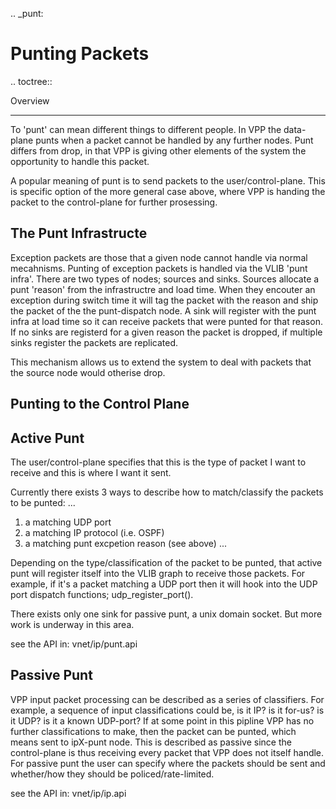 .. _punt:

Punting Packets
===============

.. toctree::

Overview
________

To 'punt' can mean different things to different people. In VPP the
data-plane punts when a packet cannot be handled by any further
nodes. Punt differs from drop, in that VPP is giving other elements of
the system the opportunity to handle this packet.

A popular meaning of punt is to send packets to the user/control-plane.
This is specific option of the more general case above, where VPP is
handing the packet to the control-plane for further prosessing.

The Punt Infrastructe
---------------------

Exception packets are those that a given node cannot handle via normal
mecahnisms.
Punting of exception packets is handled via the VLIB 'punt
infra'. There are two types of nodes; sources and sinks. Sources
allocate a punt 'reason' from the infrastructre and load time. When
they encouter an exception during switch time it will tag the packet
with the reason and ship the packet of the the punt-dispatch node. A
sink will register with the punt infra at load time so it can receive
packets that were punted for that reason. If no sinks are registerd
for a given reason the packet is dropped, if multiple sinks register
the packets are replicated.

This mechanism allows us to extend the system to deal with packets
that the source node would otherise drop.


Punting to the Control Plane
----------------------------

Active Punt
-----------

The user/control-plane specifies that this is the type of packet I
want to receive and this is where I want it sent.

Currently there exists 3 ways to describe how to match/classify the
packets to be punted:
...
 1) a matching UDP port
 2) a matching IP protocol (i.e. OSPF)
 3) a matching punt excpetion reason (see above)
...

Depending on the type/classification of the packet to be punted, that
active punt will register itself into the VLIB graph to receive those
packets. For example, if it's a packet matching a UDP port then it
will hook into the UDP port dispatch functions; udp_register_port().

There exists only one sink for passive punt, a unix domain socket. But
more work is underway in this area.

see the API in: vnet/ip/punt.api



Passive Punt
------------

VPP input packet processing can be described as a series of
classifiers. For example, a sequence of input classifications could
be, is it IP? is it for-us? is it UDP? is it a known UDP-port? If at
some point in this pipline VPP has no further classifications to make,
then the packet can be punted, which means sent to ipX-punt node. This
is described as passive since the control-plane is thus receiving
every packet that VPP does not itself handle.
For passive punt the user can specify where the packets should be
sent and whether/how they should be policed/rate-limited.

see the API in: vnet/ip/ip.api


